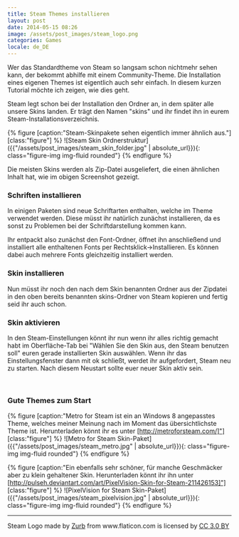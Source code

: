 ```yaml
---
title: Steam Themes installieren
layout: post
date: 2014-05-15 08:26
image: /assets/post_images/steam_logo.png
categories: Games
locale: de_DE
---
```


Wer das Standardtheme von Steam so langsam schon nichtmehr sehen kann, der bekommt abhilfe mit einem Community-Theme. Die Installation eines eigenen Themes ist eigentlich auch sehr einfach. In diesem kurzen Tutorial möchte ich zeigen, wie dies geht.

<!--more-->
Steam legt schon bei der Installation den Ordner an, in dem später alle unsere Skins landen. Er trägt den Namen "skins" und ihr findet ihn in eurem Steam-Installationsverzeichnis.

{% figure [caption:"Steam-Skinpakete sehen eigentlich immer ähnlich aus."] [class:"figure"] %}
![Steam Skin Ordnerstruktur]({{"/assets/post_images/steam_skin_folder.jpg" | absolute_url}}){: class="figure-img img-fluid rounded"}
{% endfigure %}

Die meisten Skins werden als Zip-Datei ausgeliefert, die einen ähnlichen Inhalt hat, wie im obigen Screenshot gezeigt.

### Schriften installieren

In einigen Paketen sind neue Schriftarten enthalten, welche im Theme verwendet werden. Diese müsst ihr natürlich zunächst installieren, da es sonst zu Problemen bei der Schriftdarstellung kommen kann.

Ihr entpackt also zunächst den Font-Ordner, öffnet ihn anschließend und installiert alle enthaltenen Fonts per Rechtsklick-&gt;Installieren. Es können dabei auch mehrere Fonts gleichzeitig installiert werden.

### Skin installieren

Nun müsst ihr noch den nach dem Skin benannten Ordner aus der Zipdatei in den oben bereits benannten skins-Ordner von Steam kopieren und fertig seid ihr auch schon.

### Skin aktivieren

In den Steam-Einstellungen könnt ihr nun wenn ihr alles richtig gemacht habt im Oberfläche-Tab bei "Wählen Sie den Skin aus, den Steam benutzen soll" euren gerade installierten Skin auswählen. Wenn ihr das Einstellungsfenster dann mit ok schließt, werdet ihr aufgefordert, Steam neu zu starten. Nach diesem Neustart sollte euer neuer Skin aktiv sein.

&nbsp;

### Gute Themes zum Start
{% figure [caption:"Metro for Steam ist ein an Windows 8 angepasstes Theme, welches meiner Meinung nach im Moment das übersichtlichste Theme ist. Herunterladen könnt ihr es unter [http://metroforsteam.com/]"] [class:"figure"] %}
![Metro for Steam Skin-Paket]({{"/assets/post_images/steam_metro.jpg" | absolute_url}}){: class="figure-img img-fluid rounded"}
{% endfigure %}

{% figure [caption:"Ein ebenfalls sehr schöner, für manche Geschmäcker aber zu klein gehaltener Skin. Herunterladen könnt ihr ihn unter [http://pulseh.deviantart.com/art/PixelVision-Skin-for-Steam-211426153]"] [class:"figure"] %}
![PixelVision for Steam Skin-Paket]({{"/assets/post_images/steam_pixelvision.jpg" | absolute_url}}){: class="figure-img img-fluid rounded"}
{% endfigure %}


---
<div>Steam Logo made by <a href="https://www.flaticon.com/authors/zurb" title="Zurb">Zurb</a> from www.flaticon.com is licensed by <a href="http://creativecommons.org/licenses/by/3.0/" title="Creative Commons BY 3.0" target="_blank">CC 3.0 BY</a></div>